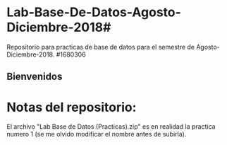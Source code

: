 # Lab-Base-De-Datos-Agosto-Diciembre-2018#
Repositorio para practicas de base de datos para el semestre de Agosto-Diciembre-2018.
#1680306
<h2>Bienvenidos<h2>

# Notas del repositorio: 
El archivo  	"Lab Base de Datos (Practicas).zip" es en realidad la practica numero 1 (se me olvido modificar el nombre antes de subirla).
